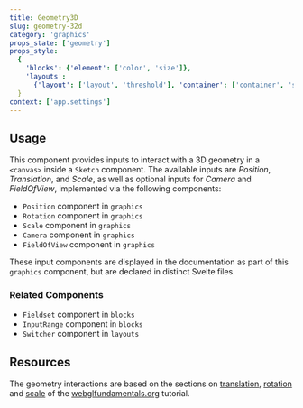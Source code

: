 ```yaml
---
title: Geometry3D
slug: geometry-32d
category: 'graphics'
props_state: ['geometry']
props_style:
  {
    'blocks': {'element': ['color', 'size']},
    'layouts':
      {'layout': ['layout', 'threshold'], 'container': ['container', 'size']},
  }
context: ['app.settings']
---
```


## Usage

This component provides inputs to interact with a 3D geometry in a `<canvas>` inside a `Sketch` component.
The available inputs are _Position_, _Translation_, and _Scale_, as well as optional inputs for _Camera_ and _FieldOfView_, implemented via the following components:

- `Position` component in `graphics`
- `Rotation` component in `graphics`
- `Scale` component in `graphics`
- `Camera` component in `graphics`
- `FieldOfView` component in `graphics`

These input components are displayed in the documentation as part of this `graphics` component, but are declared in distinct Svelte files.

### Related Components

- `Fieldset` component in `blocks`
- `InputRange` component in `blocks`
- `Switcher` component in `layouts`

## Resources

The geometry interactions are based on the sections
on [translation](https://webglfundamentals.org/webgl/lessons/webgl-2d-translation.html), [rotation](https://webglfundamentals.org/webgl/lessons/webgl-2d-rotation.html) and [scale](https://webglfundamentals.org/webgl/lessons/webgl-2d-scale.html) of the [webglfundamentals.org](https://webglfundamentals.org/) tutorial.
